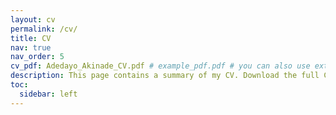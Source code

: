 ```yaml
---
layout: cv
permalink: /cv/
title: CV
nav: true
nav_order: 5
cv_pdf: Adedayo_Akinade_CV.pdf # example_pdf.pdf # you can also use external links here
description: This page contains a summary of my CV. Download the full CV from the link above. # This is a description of the page. You can modify it in '_pages/cv.md'. You can also change or remove the top pdf download button.
toc:
  sidebar: left
---
```

